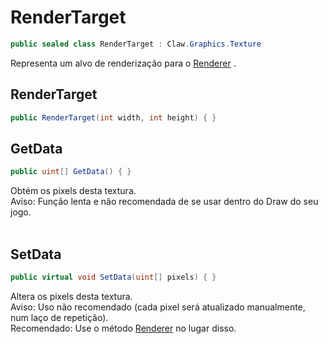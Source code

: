 # RenderTarget
```csharp
public sealed class RenderTarget : Claw.Graphics.Texture
```
Representa um alvo de renderização para o [Renderer](/API/Claw/Graphics/Renderer.md#Renderer) .<br />
## RenderTarget
```csharp
public RenderTarget(int width, int height) { }
```
## GetData
```csharp
public uint[] GetData() { }
```
Obtém os pixels desta textura.<br />
Aviso: Função lenta e não recomendada de se usar dentro do Draw do seu jogo.<br />
<br />
## SetData
```csharp
public virtual void SetData(uint[] pixels) { }
```
Altera os pixels desta textura.<br />
Aviso: Uso não recomendado (cada pixel será atualizado manualmente, num laço de repetição).<br />
Recomendado: Use o método [Renderer](/API/Claw/Graphics/Renderer.md#Renderer) no lugar disso.<br />
<br />
